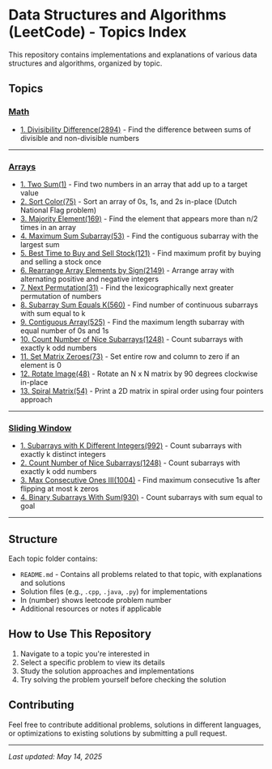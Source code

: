 # Data Structures and Algorithms (LeetCode) - Topics Index

This repository contains implementations and explanations of various data structures and algorithms, organized by topic.

## Topics

### [Math](/Sliding-Window/README.md)

- [1. Divisibility Difference(2894)](/Math/README.md#divisibility-difference) - Find the difference between sums of divisible and non-divisible numbers

---

### [Arrays](/Arrays/README.md)

- [1. Two Sum(1)](/Arrays/README.md#two-sum) - Find two numbers in an array that add up to a target value
- [2. Sort Color(75)](/Arrays/README.md#sort-colors) - Sort an array of 0s, 1s, and 2s in-place (Dutch National Flag problem)
- [3. Majority Element(169)](/Arrays/README.md#majority-element) - Find the element that appears more than n/2 times in an array
- [4. Maximum Sum Subarray(53)](/Arrays/README.md#maximum-sum-subarray) - Find the contiguous subarray with the largest sum
- [5. Best Time to Buy and Sell Stock(121)](/Arrays/README.md#best-time-to-buy-and-sell-stock) - Find maximum profit by buying and selling a stock once
- [6. Rearrange Array Elements by Sign(2149)](/Arrays/README.md#rearrange-array-elements-by-sign) - Arrange array with alternating positive and negative integers
- [7. Next Permutation(31)](/Arrays/README.md#next-permutation) - Find the lexicographically next greater permutation of numbers
- [8. Subarray Sum Equals K(560)](/Arrays/README.md#subarray-sum-equals-k) - Find number of continuous subarrays with sum equal to k
- [9. Contiguous Array(525)](/Arrays/README.md#contiguous-array) - Find the maximum length subarray with equal number of 0s and 1s
- [10. Count Number of Nice Subarrays(1248)](/Arrays/README.md#count-number-of-nice-subarrays) - Count subarrays with exactly k odd numbers
- [11. Set Matrix Zeroes(73)](/Arrays/README.md#set-matrix-zeroes) - Set entire row and column to zero if an element is 0
- [12. Rotate Image(48)](/Arrays/README.md#rotate-image) - Rotate an N x N matrix by 90 degrees clockwise in-place
- [13. Spiral Matrix(54)](/Arrays/README.md#spiral-matrix) - Print a 2D matrix in spiral order using four pointers approach

---

### [Sliding Window](/Sliding-Window/README.md)

- [1. Subarrays with K Different Integers(992)](/Sliding-Window/README.md#subarrays-with-k-different-integers) - Count subarrays with exactly k distinct integers
- [2. Count Number of Nice Subarrays(1248)](/Sliding-Window/README.md#count-number-of-nice-subarrays) - Count subarrays with exactly k odd numbers
- [3. Max Consecutive Ones III(1004)](/Sliding-Window/README.md#max-consecutive-ones-iii) - Find maximum consecutive 1s after flipping at most k zeros
- [4. Binary Subarrays With Sum(930)](/Arrays/README.md#binary-subarrays-with-sum) - Count subarrays with sum equal to goal

---

## Structure

Each topic folder contains:

- `README.md` - Contains all problems related to that topic, with explanations and solutions
- Solution files (e.g., `.cpp`, `.java`, `.py`) for implementations
- In (number) shows leetcode problem number
- Additional resources or notes if applicable

## How to Use This Repository

1. Navigate to a topic you're interested in
2. Select a specific problem to view its details
3. Study the solution approaches and implementations
4. Try solving the problem yourself before checking the solution

## Contributing

Feel free to contribute additional problems, solutions in different languages, or optimizations to existing solutions by submitting a pull request.

---

_Last updated: May 14, 2025_
